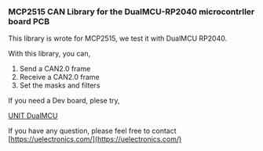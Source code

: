 ### MCP2515 CAN Library for the DualMCU-RP2040 microcontrller board PCB 

This library is wrote for MCP2515, we test it with DualMCU RP2040.

With this library, you can,

1. Send a CAN2.0 frame
2. Receive a CAN2.0 frame
3. Set the masks and filters

If you need a Dev board, plese try,

[UNIT DualMCU](https://uelectronics.com/)


If you have any question, please feel free to contact [https://uelectronics.com/](https://uelectronics.com/)

